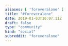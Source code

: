 ```yaml
---
aliases: [ 'foreveralone' ]
title: "#foreveralone"
date: 2019-01-03T10:07:11Z
draft: false
type: "community"
kind: "social"
subreddit: "foreveralone"
---
```


